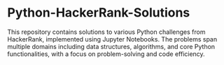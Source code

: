# Python-HackerRank-Solutions
This repository contains solutions to various Python challenges from HackerRank, implemented using Jupyter Notebooks. The problems span multiple domains including data structures, algorithms, and core Python functionalities, with a focus on problem-solving and code efficiency.
